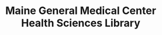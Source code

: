 ---
layout: repo
title: "Maine General Medical Center Health Sciences Library"
id: 3485
permalink: repos/3485/
---